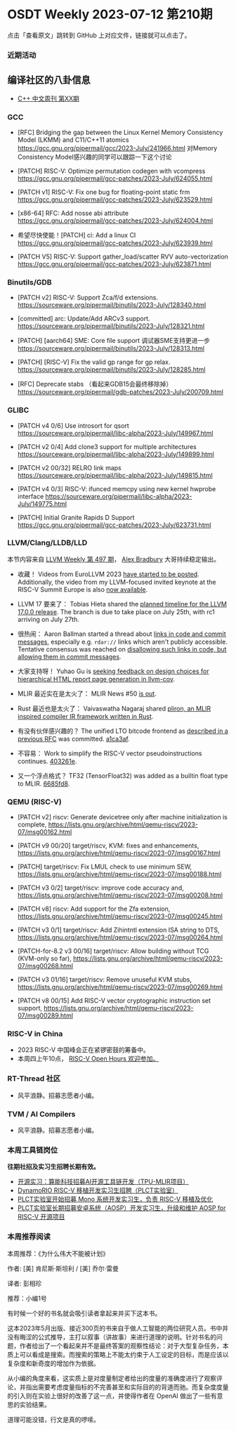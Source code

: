 # OSDT Weekly 2023-07-12 第210期

点击「查看原文」跳转到 GitHub 上对应文件，链接就可以点击了。

### 近期活动

## 编译社区的八卦信息

- [C++ 中文周刊 第XX期]()

### GCC

- [RFC] Bridging the gap between the Linux Kernel Memory Consistency Model (LKMM) and C11/C++11 atomics
  https://gcc.gnu.org/pipermail/gcc/2023-July/241966.html
  对Memory Consistency Model感兴趣的同学可以跟踪一下这个讨论

- [PATCH] RISC-V: Optimize permutation codegen with vcompress
  https://gcc.gnu.org/pipermail/gcc-patches/2023-July/624055.html

- [PATCH v1] RISC-V: Fix one bug for floating-point static frm
  https://gcc.gnu.org/pipermail/gcc-patches/2023-July/623529.html

- [x86-64] RFC: Add nosse abi attribute
  https://gcc.gnu.org/pipermail/gcc-patches/2023-July/624004.html

- 希望尽快使能！[PATCH] ci: Add a linux CI
  https://gcc.gnu.org/pipermail/gcc-patches/2023-July/623939.html
  
- [PATCH V5] RISC-V: Support gather_load/scatter RVV auto-vectorization
  https://gcc.gnu.org/pipermail/gcc-patches/2023-July/623871.html

### Binutils/GDB

- [PATCH v2] RISC-V: Support Zca/f/d extensions.
  https://sourceware.org/pipermail/binutils/2023-July/128340.html

- [committed] arc: Update/Add ARCv3 support.
  https://sourceware.org/pipermail/binutils/2023-July/128321.html

- [PATCH] [aarch64] SME: Core file support 调试器SME支持更进一步
  https://sourceware.org/pipermail/binutils/2023-July/128313.html

- [PATCH] [RISC-V] Fix the valid gp range for gp relax.
  https://sourceware.org/pipermail/binutils/2023-July/128285.html

- [RFC] Deprecate stabs （看起来GDB15会最终移除掉）
  https://sourceware.org/pipermail/gdb-patches/2023-July/200709.html

### GLIBC

- [PATCH v4 0/6] Use introsort for qsort
  https://sourceware.org/pipermail/libc-alpha/2023-July/149967.html

- [PATCH v2 0/4] Add clone3 support for multiple architectures
  https://sourceware.org/pipermail/libc-alpha/2023-July/149899.html

- [PATCH v2 00/32] RELRO link maps
  https://sourceware.org/pipermail/libc-alpha/2023-July/149815.html

- [PATCH v4 0/3] RISC-V: ifunced memcpy using new kernel hwprobe interface
  https://sourceware.org/pipermail/libc-alpha/2023-July/149775.html

- [PATCH] Initial Granite Rapids D Support
  https://gcc.gnu.org/pipermail/gcc-patches/2023-July/623731.html

### LLVM/Clang/LLDB/LLD

本节内容来自 [LLVM Weekly 第 497 期](http://llvmweekly.org/issue/497)，
[Alex Bradbury](https://www.linkedin.com/in/alex-bradbury/) 大哥持续稳定输出。

* 收藏！ Videos from EuroLLVM 2023 [have started to be posted](https://www.youtube.com/playlist?list=PL_R5A0lGi1AD-bqRaY61l5Q-EozbfyLZr).  Additionally, the video from my LLVM-focused invited keynote at the RISC-V Summit Europe is also [now available](https://www.youtube.com/watch?v=wzoSrPG2HLE).

* LLVM 17 要来了： Tobias Hieta shared the [planned timeline for the LLVM 17.0.0 release](https://discourse.llvm.org/t/llvm-17-0-0-release-planning-and-update/71762).  The branch is due to take place on July 25th, with rc1 arriving on July 27th.

* 很热闹： Aaron Ballman started a thread about [links in code and commit messages](https://discourse.llvm.org/t/code-review-reminder-about-links-in-code-commit-messages/71847), especially e.g. `rdar://` links which aren't publicly accessible. Tentative consensus was reached on [disallowing such links in code, but allowing them in commit messages](https://discourse.llvm.org/t/code-review-reminder-about-links-in-code-commit-messages/71847/17).

* 大家支持呀！ Yuhao Gu is [seeking feedback on design choices for hierarchical HTML report page generation in llvm-cov](https://discourse.llvm.org/t/design-choices-for-hierarchical-html-report-page-generation-in-llvm-cov/71285).

* MLIR 最近实在是太火了： MLIR News #50 [is out](https://discourse.llvm.org/t/mlir-news-50th-edition-5th-july-2023/71772).

* Rust 最近也是太火了： Vaivaswatha Nagaraj shared [pliron, an MLIR inspired compiler IR framework written in Rust](https://discourse.llvm.org/t/pliron-an-extensible-compiler-ir-framework-inspired-by-mlir-and-written-in-safe-rust/71906).

* 有没有伙伴感兴趣的？ The unified LTO bitcode frontend as [described in a previous RFC](https://discourse.llvm.org/t/rfc-a-unified-lto-bitcode-frontend/61774) was committed. [a1ca3af](https://reviews.llvm.org/rGa1ca3af31eee).

* 不容易： Work to simplify the RISC-V vector pseudoinstructions continues.
  [403261e](https://reviews.llvm.org/rG403261eafd0f).

* 又一个浮点格式？ TF32 (TensorFloat32) was added as a builtin float type to MLIR.
  [6685fd8](https://reviews.llvm.org/rG6685fd82391d).

### QEMU (RISC-V)

- [PATCH v2] riscv: Generate devicetree only after machine initialization is complete,
  https://lists.gnu.org/archive/html/qemu-riscv/2023-07/msg00162.html

- [PATCH v9 00/20] target/riscv, KVM: fixes and enhancements,
  https://lists.gnu.org/archive/html/qemu-riscv/2023-07/msg00167.html

- [PATCH] target/riscv: Fix LMUL check to use minimum SEW,
  https://lists.gnu.org/archive/html/qemu-riscv/2023-07/msg00188.html

- [PATCH v3 0/2] target/riscv: improve code accuracy and,
  https://lists.gnu.org/archive/html/qemu-riscv/2023-07/msg00208.html

- [PATCH v8] riscv: Add support for the Zfa extension,
  https://lists.gnu.org/archive/html/qemu-riscv/2023-07/msg00245.html

- [PATCH v3 0/1] target/riscv: Add Zihintntl extension ISA string to DTS,
  https://lists.gnu.org/archive/html/qemu-riscv/2023-07/msg00264.html

- [PATCH-for-8.2 v3 00/16] target/riscv: Allow building without TCG (KVM-only so far),
  https://lists.gnu.org/archive/html/qemu-riscv/2023-07/msg00268.html

- [PATCH v3 01/16] target/riscv: Remove unuseful KVM stubs,
  https://lists.gnu.org/archive/html/qemu-riscv/2023-07/msg00269.html

- [PATCH v8 00/15] Add RISC-V vector cryptographic instruction set support,
  https://lists.gnu.org/archive/html/qemu-riscv/2023-07/msg00289.html

### RISC-V in China

- 2023 RISC-V 中国峰会正在紧锣密鼓的筹备中。
- 本周四上午10点， [RISC-V Open Hours 欢迎参加。](https://community.riscv.org/events/details/risc-v-international-risc-v-open-hours-presents-risc-v-open-hours-36/)


### RT-Thread 社区

- 风平浪静。招募志愿者小编。

### TVM / AI Compilers

- 风平浪静。招募志愿者小编。

### 本周工具链岗位

**往期社招及实习生招聘长期有效。**

- [开源实习：算能科技招募AI开源工具链开发（TPU-MLIR项目）](https://mp.weixin.qq.com/s/IBJh0ip4k11PzIMZecsWSw)
- [DynamoRIO RISC-V 移植开发实习生招聘（PLCT实验室）](https://mp.weixin.qq.com/s/J_5TjT6DOqeOXJXQI5VQxw)
- [PLCT实验室开始招募 Mono 系统开发实习生，负责 RISC-V 移植及优化](https://mp.weixin.qq.com/s/whEW7Hay1jIP1tBzIPay1A)
- [PLCT实验室长期招募安卓系统（AOSP）开发实习生，升级和维护 AOSP for RISC-V 开源项目](https://mp.weixin.qq.com/s/dJP2cEB1nex2inR5c-cJog)


### 本周推荐阅读

本周推荐：《为什么伟大不能被计划》

作者: [美] 肯尼斯·斯坦利 / [美] 乔尔·雷曼

译者: 彭相珍

推荐：小编1号

有时候一个好的书名就会吸引读者拿起来并买下这本书。

这本2023年5月出版、接近300页的书来自于做人工智能的两位研究人员。书中并没有晦涩的公式推导，主打以叙事（讲故事）来进行道理的说明。针对书名的问题，作者给出了一个看起来并不是最终答案的观察性结论：对于大型复杂任务，本质上可以看成是搜索。而搜索的策略上不能太约束于人工设定的目标，而是应该以复杂度和新奇度的增加作为依据。

从小编的角度来看，这实质上是对度量制定者给出的度量的准确度进行了观察评论，并指出需要考虑度量指标的不完善甚至和实际目的的背道而驰。而复杂度度量的引入则在实验上很好的改善了这一点，并使得作者在 OpenAI 做出了一些有意思的实验结果。

道理可能没错，行文是真的啰嗦。
